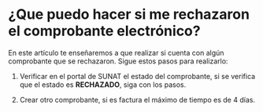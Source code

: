 # ¿Que puedo hacer si me rechazaron el comprobante electrónico?

En este artículo te enseñaremos a que realizar si cuenta con algún comprobante que se rechazaron. Sigue estos pasos para realizarlo:

1. Verificar en el portal de SUNAT el estado del comprobante, si se verifica que el estado es **RECHAZADO**, siga con los pasos.

2. Crear otro comprobante, si es factura el máximo de tiempo es de 4 días.
